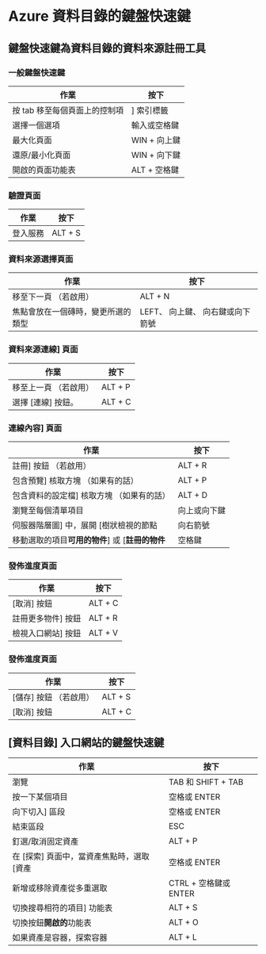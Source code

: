 <properties
    pageTitle="Azure 資料目錄 |Microsoft Azure"
    description="本文將說明 Azure 資料目錄的鍵盤快速鍵。"
    services="data-catalog"
    documentationCenter=""
    authors="spelluru"
    manager="NA"
    editor=""
    tags=""/>
<tags
    ms.service="data-catalog"
    ms.devlang="NA"
    ms.topic="article"
    ms.tgt_pltfrm="NA"
    ms.workload="data-catalog"
    ms.date="09/13/2016"
    ms.author="spelluru"/>

# <a name="keyboard-shortcuts-for-azure-data-catalog"></a>Azure 資料目錄的鍵盤快速鍵

## <a name="keyboard-shortcuts-for-the-data-catalog-data-source-registration-tool"></a>鍵盤快速鍵為資料目錄的資料來源註冊工具

### <a name="general-keyboard-shortcuts"></a>一般鍵盤快速鍵

|作業|按下
|---|---
|按 tab 移至每個頁面上的控制項|] 索引標籤
|選擇一個選項|輸入或空格鍵
|最大化頁面|WIN + 向上鍵
|還原/最小化頁面 | WIN + 向下鍵
|開啟的頁面功能表| ALT + 空格鍵


### <a name="authentication-page"></a>驗證頁面

|作業|按下
|---|---
|登入服務|ALT + S

### <a name="data-source-selection-page"></a>資料來源選擇頁面

|作業|按下
|---|---
|移至下一頁 （若啟用）|ALT + N
|焦點會放在一個磚時，變更所選的類型|LEFT、 向上鍵、 向右鍵或向下箭號

### <a name="data-source-connection-page"></a>資料來源連線] 頁面

|作業|按下
|---|---
|移至上一頁 （若啟用）|ALT + P
|選擇 [連線] 按鈕。| ALT + C

### <a name="connection-context-page"></a>連線內容] 頁面

|作業|按下
|---|---
|註冊] 按鈕 （若啟用）| ALT + R
|包含預覽] 核取方塊 （如果有的話）|ALT + P
|包含資料的設定檔] 核取方塊 （如果有的話）|ALT + D
|瀏覽至每個清單項目|向上或向下鍵
| 伺服器階層圖] 中，展開 [樹狀檢視的節點 |向右箭號
| 移動選取的項目**可用的物件**] 或 [**註冊的物件** | 空格鍵

### <a name="publish-progress-page"></a>發佈進度頁面

|作業|按下
|---|---
|[取消] 按鈕|ALT + C
|註冊更多物件] 按鈕| ALT + R
|檢視入口網站] 按鈕  | ALT + V

### <a name="publish-progress-page"></a>發佈進度頁面

|作業|按下
|---|---
|[儲存] 按鈕 （若啟用）| ALT + S
|[取消] 按鈕|ALT + C

## <a name="keyboard-shortcuts-for-the-data-catalog-portal"></a>[資料目錄] 入口網站的鍵盤快速鍵

|作業|按下
|---|---
|瀏覽| TAB 和 SHIFT + TAB
|按一下某個項目| 空格或 ENTER
|向下切入] 區段| 空格或 ENTER
|結束區段| ESC
|釘選/取消固定資產| ALT + P
|在 [探索] 頁面中，當資產焦點時，選取 [資產| 空格或 ENTER
|新增或移除資產從多重選取| CTRL + 空格鍵或 ENTER
|切換搜尋相符的項目] 功能表| ALT + S
|切換按鈕**開啟的**功能表 | ALT + O
|如果資產是容器，探索容器 | ALT + L
